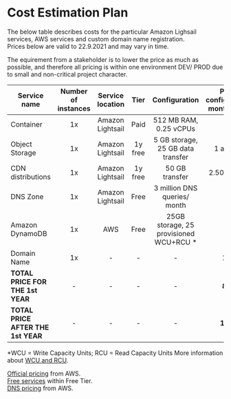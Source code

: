 # Cost Estimation Plan

The below table describes costs for the particular Amazon Lighsail services, AWS services and custom domain name registration.\
Prices below are valid to 22.9.2021 and may vary in time.

The equirement from a stakeholder is to lower the price as much as possible, and therefore all pricing is within one environment DEV/ PROD due to small and non-critical project character.

| Service name    | Number of instances | Service location | Tier    | Configuration                    | Price/ configuration/ month [USD] | Price/ configuration /year [USD]  |
|-----------------|:-------------------:|:----------------:|:-------:|:--------------------------------:|:------------------:| :------------------:|
| Container       | 1x                  | Amazon Lightsail | Paid    | 512 MB RAM, 0.25 vCPUs           | 7                  | 84                  |
| Object Storage  | 1x                  | Amazon Lightsail | 1y free | 5 GB storage, 25 GB data transfer| 1 after 1y         | 12 after 1y         |
| CDN distributions| 1x                 | Amazon Lightsail | 1y free | 50 GB transfer                   | 2.50 after 1y      | 30 after 1y         |
| DNS Zone        | 1x                  | Amazon Lightsail | Free    | 3 million DNS queries/ month     | 0                  | 0                   |
| Amazon DynamoDB | 1x                  | AWS              | Free    | 25GB storage, 25 provisioned WCU+RCU *| 0             | 0                   |
| Domain Name     | 1x                  | -                | -       | -                                | 1.21               | 14.52               |
| **TOTAL PRICE FOR THE 1st YEAR** | -  | -                | -       | -                                | **8.21**           | **98.52**           |
| **TOTAL PRICE AFTER THE 1st YEAR** | -| -                | -       | -                                | **11.71**          | **140.52**          |

*WCU = Write Capacity Units; RCU = Read Capacity Units
More information about [WCU and RCU](https://docs.aws.amazon.com/amazondynamodb/latest/developerguide/HowItWorks.ReadWriteCapacityMode.html).

[Official pricing](https://aws.amazon.com/lightsail/pricing/) from AWS.\
[Free services](https://aws.amazon.com/free/?all-free-tier.sort-by=item.additionalFields.SortRank&all-free-tier.sort-order=asc&awsf.Free%20Tier%20Types=*all&awsf.Free%20Tier%20Categories=*all) within Free Tier.\
[DNS pricing](http://lightsail.aws.amazon.com) from AWS.
